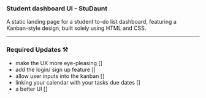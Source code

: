 ### Student dashboard UI - StuDaunt
A static landing page for a student to-do list dashboard, featuring a Kanban-style design, built solely using HTML and CSS.

---

### Required Updates ⚒️
- make the UX more eye-pleasing []
- add the login/ sign up feature []
- allow user inputs into the kanban []
- linking your calendar with your tasks due dates []
- a better UI []

